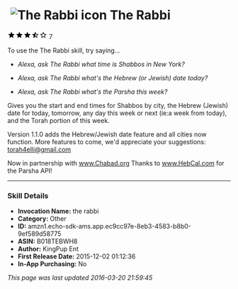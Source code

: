 # &nbsp;<img src="https://github.com/dale3h/alexa-skills-list/raw/master/skills/the-rabbi/B018TEBWH8/app_icon" alt="The Rabbi icon" width="36"> The Rabbi
![3.8 stars](../../../images/ic_star_black_18dp_1x.png)![3.8 stars](../../../images/ic_star_black_18dp_1x.png)![3.8 stars](../../../images/ic_star_black_18dp_1x.png)![3.8 stars](../../../images/ic_star_half_black_18dp_1x.png)![3.8 stars](../../../images/ic_star_border_black_18dp_1x.png) 7

To use the The Rabbi skill, try saying...

* *Alexa, ask The Rabbi what time is Shabbos in New York?*

* *Alexa, ask The Rabbi what's the Hebrew (or Jewish) date today?*

* *Alexa, ask The Rabbi what's the Parsha this week?*

Gives you the start and end times for Shabbos by city, the Hebrew (Jewish) date for today, tomorrow, any day this week or next (ie:a week from today), and the Torah portion of this week.

Version 1.1.0 adds the Hebrew/Jewish date feature and all cities now function. 
More features to come, we'd appreciate your suggestions: torah4elli@gmail.com

Now in partnership with www.Chabad.org 
Thanks to www.HebCal.com for the Parsha API!

***

### Skill Details

* **Invocation Name:** the rabbi
* **Category:** Other
* **ID:** amzn1.echo-sdk-ams.app.ec9cc97e-8eb3-4583-b8b0-9ef589d58775
* **ASIN:** B018TEBWH8
* **Author:** KingPup Ent
* **First Release Date:** 2015-12-02 01:12:36
* **In-App Purchasing:** No

*This page was last updated 2016-03-20 21:59:45*
